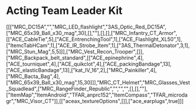 # Acting Team Leader Kit

[[["MRC_DC15A","","MRC_LED_flashlight","3AS_Optic_Red_DC15A",["MRC_65x39_Ball_x30_mag",30],[],""],[],[],["MRC_Infantry_CT_Armor",[["ACE_CableTie",5],["ACE_EntrenchingTool",1],["ACE_Flashlight_XL50",1],["ItemcTabHCam",1],["ACE_IR_Strobe_Item",1],["3AS_ThermalDetonator",3,1],["MRC_Stun_Mag",5,5]]],["MRC_Vest_Recon_Trooper",[]],["MRC_Backpack_belt_standard",[["ACE_epinephrine",4],["ACE_tourniquet",4],["ACE_quikclot",4],["ACE_packingBandage",13],["ACE_elasticBandage",13],["kat_IV_16",2],["MRC_Painkiller",4],["MRC_Bacta_Bag",4],["MRC_65x39_Ball_x30_mag",15,30]]],"MRC_CT_Helmet","MRC_Glasses_Vest_Squadlead",["MRC_RangeFinder_Republic","","","",[],[],""],["ItemMap","ItemAndroid","TFAR_anprc152","ItemCompass","TFAR_microdagr","MRC_Visor_CT"]],[["aceax_textureOptions",[]],["ace_earplugs",true]]]
